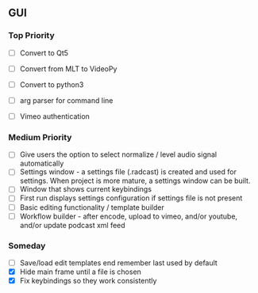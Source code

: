 ## GUI

### Top Priority

- [ ] Convert to Qt5
- [ ] Convert from MLT to VideoPy
- [ ] Convert to python3

- [ ] arg parser for command line
- [ ] Vimeo authentication

### Medium Priority

- [ ] Give users the option to select normalize / level audio signal automatically
- [ ] Settings window - a settings file (.radcast) is created and used for settings. When project is more mature, a settings window can be built.
- [ ] Window that shows current keybindings
- [ ] First run displays settings configuration if settings file is not present
- [ ] Basic editing functionality / template builder
- [ ] Workflow builder - after encode, upload to vimeo, and/or youtube, and/or update podcast xml feed

### Someday

- [ ] Save/load edit templates end remember last used by default
- [x] Hide main frame until a file is chosen
- [x] Fix keybindings so they work consistently
